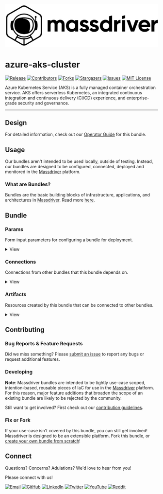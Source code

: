 




[![Massdriver][logo]][website]

# azure-aks-cluster

[![Release][release_shield]][release_url]
[![Contributors][contributors_shield]][contributors_url]
[![Forks][forks_shield]][forks_url]
[![Stargazers][stars_shield]][stars_url]
[![Issues][issues_shield]][issues_url]
[![MIT License][license_shield]][license_url]

<!--
##### STILL NEED TO GET SLACK WORKING ###
[!["Slack Community"](%s)][slack]
-->


Azure Kubernetes Service (AKS) is a fully managed container orchestration service. AKS offers serverless Kubernetes, an integrated continuous integration and continuous delivery (CI/CD) experience, and enterprise-grade security and governance.


---

## Design

For detailed information, check out our [Operator Guide](operator.mdx) for this bundle.

## Usage

Our bundles aren't intended to be used locally, outside of testing. Instead, our bundles are designed to be configured, connected, deployed and monitored in the [Massdriver][website] platform.

### What are Bundles?

Bundles are the basic building blocks of infrastructure, applications, and architectures in [Massdriver][website]. Read more [here](https://docs.massdriver.cloud/concepts/bundles).

## Bundle

### Params

Form input parameters for configuring a bundle for deployment.

<details>
<summary>View</summary>

<!-- PARAMS:START -->
## Properties

- **`cluster`** *(object)*: Configure the Kubernetes cluster.
  - **`enable_log_analytics`** *(boolean)*: Enable Log Analytics for this cluster. Default: `False`.
  - **`kubernetes_version`** *(string)*: The version of Kubernetes that should be used for this cluster. You will be able to upgrade this version after creating the cluster, but you cannot downgrade the version. Must be one of: `['1.23', '1.22']`. Default: `1.23`.
- **`core_services`** *(object)*: Configure core services in Kubernetes for Massdriver to manage.
  - **`azure_dns_zones`** *(object)*: List any Azure DNS Zones associated with this cluster to allow the Kubernetes to automatically manage DNS records and SSL certificates.
    - **`dns_zone`** *(array)*: The name of the Azure DNS zone for the AKS Cluster.
      - **Items** *(string)*
  - **`enable_ingress`** *(boolean)*: Enabling this will create an NGINX Ingress Controller in the cluster, allowing internet traffic to flow into web accessible services within the cluster. Default: `False`.
- **`node_groups`** *(object)*: The node groups that should be used for this cluster.
  - **`additional_node_groups`** *(array)*: Default: `[]`.
    - **Items** *(object)*
      - **`max_size`** *(number)*: Maximum number of instances in the node group. Minimum: `1`. Maximum: `1000`. Default: `10`.
      - **`min_size`** *(number)*: Minimum number of instances in the node group. Minimum: `1`. Maximum: `1000`. Default: `1`.
      - **`name`** *(string)*
      - **`node_size`** *(string)*: Compute size to use in the node group (D = General Purpose, E = Memory Optimized, F = Compute Optimized). Changing this forces a deletion and re-creation of the node group.
        - **One of**
          - D2s (2 vCores, 8 GiB memory)
          - D4s (4 vCores, 16 GiB memory)
          - D8s (8 vCores, 32 GiB memory)
          - D16s (16 vCores, 64 GiB memory)
          - D32s (32 vCores, 64 GiB memory)
          - D64s (64 vCores, 256 GiB memory)
          - E2s (2 vCores, 16 GiB memory)
          - E4s (4 vCores, 32 GiB memory)
          - E8s (8 vCores, 64 GiB memory)
          - E16s (8 vCores, 128 GiB memory)
          - E32s (32 vCores, 256 GiB memory)
          - E64s (64 vCores, 432 GiB memory)
          - F2s (2 vCores, 4 GiB memory)
          - F4s (4 vCores, 8 GiB memory)
          - F8s (8 vCores, 16 GiB memory)
          - F16s (16 vCores, 32 GiB memory)
          - F32s (32 vCores, 64 GiB memory)
          - F64s (64 vCores, 128 GiB memory)
  - **`default_node_group`** *(object)*: Configuration of the node group.
    - **`max_size`** *(number)*: Maximum number of instances in the node group. Minimum: `1`. Maximum: `1000`. Default: `10`.
    - **`min_size`** *(number)*: Minimum number of instances in the node group. Minimum: `1`. Maximum: `1000`. Default: `1`.
    - **`name`** *(string)*: The name of the node group.
    - **`node_size`** *(string)*: Compute size to use in the node group (D = General Purpose, E = Memory Optimized, F = Compute Optimized). Changing this forces a deletion and re-creation of the node group.
      - **One of**
        - D2s (2 vCores, 8 GiB memory)
        - D4s (4 vCores, 16 GiB memory)
        - D8s (8 vCores, 32 GiB memory)
        - D16s (16 vCores, 64 GiB memory)
        - D32s (32 vCores, 64 GiB memory)
        - D64s (64 vCores, 256 GiB memory)
        - E2s (2 vCores, 16 GiB memory)
        - E4s (4 vCores, 32 GiB memory)
        - E8s (8 vCores, 64 GiB memory)
        - E16s (8 vCores, 128 GiB memory)
        - E32s (32 vCores, 256 GiB memory)
        - E64s (64 vCores, 432 GiB memory)
        - F2s (2 vCores, 4 GiB memory)
        - F4s (4 vCores, 8 GiB memory)
        - F8s (8 vCores, 16 GiB memory)
        - F16s (16 vCores, 32 GiB memory)
        - F32s (32 vCores, 64 GiB memory)
        - F64s (64 vCores, 128 GiB memory)
- **`observability`** *(object)*: Configure logging and metrics collection and delivery for your entire cluster.
  - **`logging`** *(object)*: Configure logging for your cluster.
    - **`destination`** *(string)*: Where to send logs. Default: `disabled`.
      - **One of**
        - OpenSearch (in cluster)
        - Disabled
## Examples

  ```json
  {
      "__name": "Development",
      "node_groups": {
          "default_node_group": {
              "max_size": 10,
              "min_size": 1,
              "name": "default",
              "node_size": "Standard_D2s_v3"
          }
      }
  }
  ```

  ```json
  {
      "__name": "Production",
      "node_groups": {
          "additional_node_groups": [
              {
                  "max_size": 10,
                  "min_size": 1,
                  "name": "shared",
                  "node_size": "Standard_D8s_v3"
              }
          ],
          "default_node_group": {
              "max_size": 10,
              "min_size": 1,
              "name": "default",
              "node_size": "Standard_D8s_v3"
          }
      }
  }
  ```

<!-- PARAMS:END -->

</details>

### Connections

Connections from other bundles that this bundle depends on.

<details>
<summary>View</summary>

<!-- CONNECTIONS:START -->
## Properties

- **`azure_service_principal`** *(object)*: . Cannot contain additional properties.
  - **`data`** *(object)*
    - **`client_id`** *(string)*: A valid UUID field.

      Examples:
      ```json
      "123xyz99-ab34-56cd-e7f8-456abc1q2w3e"
      ```

    - **`client_secret`** *(string)*
    - **`subscription_id`** *(string)*: A valid UUID field.

      Examples:
      ```json
      "123xyz99-ab34-56cd-e7f8-456abc1q2w3e"
      ```

    - **`tenant_id`** *(string)*: A valid UUID field.

      Examples:
      ```json
      "123xyz99-ab34-56cd-e7f8-456abc1q2w3e"
      ```

  - **`specs`** *(object)*
- **`vnet`** *(object)*: . Cannot contain additional properties.
  - **`data`** *(object)*
    - **`infrastructure`** *(object)*
      - **`cidr`** *(string)*

        Examples:
        ```json
        "10.100.0.0/16"
        ```

        ```json
        "192.24.12.0/22"
        ```

      - **`default_subnet_id`** *(string)*: Azure Resource ID.

        Examples:
        ```json
        "/subscriptions/12345678-1234-1234-abcd-1234567890ab/resourceGroups/resource-group-name/providers/Microsoft.Network/virtualNetworks/network-name"
        ```

      - **`id`** *(string)*: Azure Resource ID.

        Examples:
        ```json
        "/subscriptions/12345678-1234-1234-abcd-1234567890ab/resourceGroups/resource-group-name/providers/Microsoft.Network/virtualNetworks/network-name"
        ```

  - **`specs`** *(object)*
    - **`azure`** *(object)*: .
      - **`region`** *(string)*: Select the Azure region you'd like to provision your resources in.
        - **One of**
          - East US
          - North Central US
          - South Central US
          - West US
<!-- CONNECTIONS:END -->

</details>

### Artifacts

Resources created by this bundle that can be connected to other bundles.

<details>
<summary>View</summary>

<!-- ARTIFACTS:START -->
## Properties

- **`kubernetes_cluster`** *(object)*: Kubernetes cluster authentication and cloud-specific configuration. Cannot contain additional properties.
  - **`data`** *(object)*
    - **`authentication`** *(object)*
      - **`cluster`** *(object)*
        - **`certificate-authority-data`** *(string)*
        - **`server`** *(string)*
      - **`user`** *(object)*
        - **`token`** *(string)*
    - **`infrastructure`** *(object)*: Cloud specific Kubernetes configuration data.
      - **One of**
        - AWS EKS infrastructure config*object*: . Cannot contain additional properties.
          - **`arn`** *(string)*: Amazon Resource Name.

            Examples:
            ```json
            "arn:aws:rds::ACCOUNT_NUMBER:db/prod"
            ```

            ```json
            "arn:aws:ec2::ACCOUNT_NUMBER:vpc/vpc-foo"
            ```

          - **`oidc_issuer_url`** *(string)*: An HTTPS endpoint URL.

            Examples:
            ```json
            "https://example.com/some/path"
            ```

            ```json
            "https://massdriver.cloud"
            ```

        - Azure Infrastructure Resource ID*object*: Minimal Azure Infrastructure Config. Cannot contain additional properties.
          - **`ari`** *(string)*: Azure Resource ID.

            Examples:
            ```json
            "/subscriptions/12345678-1234-1234-abcd-1234567890ab/resourceGroups/resource-group-name/providers/Microsoft.Network/virtualNetworks/network-name"
            ```

        - GCP Infrastructure GRN*object*: Minimal GCP Infrastructure Config. Cannot contain additional properties.
          - **`grn`** *(string)*: GCP Resource Name (GRN).

            Examples:
            ```json
            "projects/my-project/global/networks/my-global-network"
            ```

            ```json
            "projects/my-project/regions/us-west2/subnetworks/my-subnetwork"
            ```

            ```json
            "projects/my-project/topics/my-pubsub-topic"
            ```

            ```json
            "projects/my-project/subscriptions/my-pubsub-subscription"
            ```

            ```json
            "projects/my-project/locations/us-west2/instances/my-redis-instance"
            ```

            ```json
            "projects/my-project/locations/us-west2/clusters/my-gke-cluster"
            ```

  - **`specs`** *(object)*
    - **`kubernetes`** *(object)*: Kubernetes distribution and version specifications.
      - **`cloud`** *(string)*: Must be one of: `['aws', 'gcp', 'azure']`.
      - **`distribution`** *(string)*: Must be one of: `['eks', 'gke', 'aks']`.
      - **`platform_version`** *(string)*
      - **`version`** *(string)*
<!-- ARTIFACTS:END -->

</details>

## Contributing

<!-- CONTRIBUTING:START -->

### Bug Reports & Feature Requests

Did we miss something? Please [submit an issue](https://github.com/massdriver-cloud/azure-aks-cluster/issues) to report any bugs or request additional features.

### Developing

**Note**: Massdriver bundles are intended to be tightly use-case scoped, intention-based, reusable pieces of IaC for use in the [Massdriver][website] platform. For this reason, major feature additions that broaden the scope of an existing bundle are likely to be rejected by the community.

Still want to get involved? First check out our [contribution guidelines](https://docs.massdriver.cloud/bundles/contributing).

### Fix or Fork

If your use-case isn't covered by this bundle, you can still get involved! Massdriver is designed to be an extensible platform. Fork this bundle, or [create your own bundle from scratch](https://docs.massdriver.cloud/bundles/development)!

<!-- CONTRIBUTING:END -->

## Connect

<!-- CONNECT:START -->

Questions? Concerns? Adulations? We'd love to hear from you!

Please connect with us!

[![Email][email_shield]][email_url]
[![GitHub][github_shield]][github_url]
[![LinkedIn][linkedin_shield]][linkedin_url]
[![Twitter][twitter_shield]][twitter_url]
[![YouTube][youtube_shield]][youtube_url]
[![Reddit][reddit_shield]][reddit_url]

<!-- markdownlint-disable -->

[logo]: https://raw.githubusercontent.com/massdriver-cloud/docs/main/static/img/logo-with-logotype-horizontal-400x110.svg
[docs]: https://docs.massdriver.cloud/?utm_source=github&utm_medium=readme&utm_campaign=azure-aks-cluster&utm_content=docs
[website]: https://www.massdriver.cloud/?utm_source=github&utm_medium=readme&utm_campaign=azure-aks-cluster&utm_content=website
[github]: https://github.com/massdriver-cloud?utm_source=github&utm_medium=readme&utm_campaign=azure-aks-cluster&utm_content=github
[slack]: https://massdriverworkspace.slack.com/?utm_source=github&utm_medium=readme&utm_campaign=azure-aks-cluster&utm_content=slack
[linkedin]: https://www.linkedin.com/company/massdriver/?utm_source=github&utm_medium=readme&utm_campaign=azure-aks-cluster&utm_content=linkedin



[contributors_shield]: https://img.shields.io/github/contributors/massdriver-cloud/azure-aks-cluster.svg?style=for-the-badge
[contributors_url]: https://github.com/massdriver-cloud/azure-aks-cluster/graphs/contributors
[forks_shield]: https://img.shields.io/github/forks/massdriver-cloud/azure-aks-cluster.svg?style=for-the-badge
[forks_url]: https://github.com/massdriver-cloud/azure-aks-cluster/network/members
[stars_shield]: https://img.shields.io/github/stars/massdriver-cloud/azure-aks-cluster.svg?style=for-the-badge
[stars_url]: https://github.com/massdriver-cloud/azure-aks-cluster/stargazers
[issues_shield]: https://img.shields.io/github/issues/massdriver-cloud/azure-aks-cluster.svg?style=for-the-badge
[issues_url]: https://github.com/massdriver-cloud/azure-aks-cluster/issues
[release_url]: https://github.com/massdriver-cloud/azure-aks-cluster/releases/latest
[release_shield]: https://img.shields.io/github/release/massdriver-cloud/azure-aks-cluster.svg?style=for-the-badge
[license_shield]: https://img.shields.io/github/license/massdriver-cloud/azure-aks-cluster.svg?style=for-the-badge
[license_url]: https://github.com/massdriver-cloud/azure-aks-cluster/blob/main/LICENSE


[email_url]: mailto:support@massdriver.cloud
[email_shield]: https://img.shields.io/badge/email-Massdriver-black.svg?style=for-the-badge&logo=mail.ru&color=000000
[github_url]: mailto:support@massdriver.cloud
[github_shield]: https://img.shields.io/badge/follow-Github-black.svg?style=for-the-badge&logo=github&color=181717
[linkedin_url]: https://linkedin.com/in/massdriver-cloud
[linkedin_shield]: https://img.shields.io/badge/follow-LinkedIn-black.svg?style=for-the-badge&logo=linkedin&color=0A66C2
[twitter_url]: https://twitter.com/massdriver?utm_source=github&utm_medium=readme&utm_campaign=azure-aks-cluster&utm_content=twitter
[twitter_shield]: https://img.shields.io/badge/follow-Twitter-black.svg?style=for-the-badge&logo=twitter&color=1DA1F2
[discourse_url]: https://community.massdriver.cloud?utm_source=github&utm_medium=readme&utm_campaign=azure-aks-cluster&utm_content=discourse
[discourse_shield]: https://img.shields.io/badge/join-Discourse-black.svg?style=for-the-badge&logo=discourse&color=000000
[youtube_url]: https://www.youtube.com/channel/UCfj8P7MJcdlem2DJpvymtaQ
[youtube_shield]: https://img.shields.io/badge/subscribe-Youtube-black.svg?style=for-the-badge&logo=youtube&color=FF0000
[reddit_url]: https://www.reddit.com/r/massdriver
[reddit_shield]: https://img.shields.io/badge/subscribe-Reddit-black.svg?style=for-the-badge&logo=reddit&color=FF4500

<!-- markdownlint-restore -->

<!-- CONNECT:END -->
